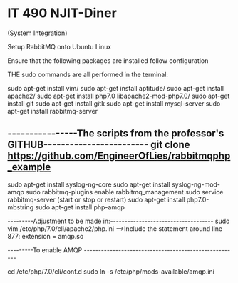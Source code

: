 # IT 490 NJIT-Diner
(System Integration)


Setup RabbitMQ onto Ubuntu Linux

Ensure that the following packages are installed follow configuration 

THE sudo commands are all performed in the terminal:

sudo apt-get install vim/
sudo apt-get install aptitude/
sudo apt-get install apache2/
sudo apt-get install php7.0 libapache2-mod-php7.0/
sudo apt-get install git
sudo apt-get install gitk
sudo apt-get install mysql-server
sudo apt-get install rabbitmq-server


----------------The scripts from the professor's GITHUB------------------------
git clone https://github.com/EngineerOfLies/rabbitmqphp_example
------------------------------------------------------------------------------

sudo apt-get install syslog-ng-core
sudo apt-get install syslog-ng-mod-amqp
sudo rabbitmq-plugins enable rabbitmq_management
sudo service rabbitmq-server (start or stop or restart) 
sudo apt-get install php7.0-mbstring
sudo apt-get install php-amqp

---------Adjustment to be made in:------------------------------------
sudo vim /etc/php/7.0/cli/apache2/php.ini
-->Include the statement around line 877: extension = amqp.so

---------To enable AMQP ------------------------------------------------------

cd /etc/php/7.0/cli/conf.d
sudo ln -s /etc/php/mods-available/amqp.ini

